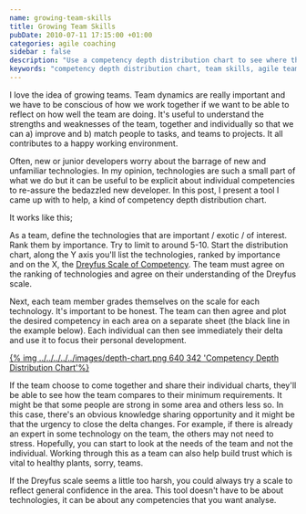 ```yaml
---
name: growing-team-skills
title: Growing Team Skills
pubDate: 2010-07-11 17:15:00 +01:00
categories: agile coaching
sidebar : false
description: "Use a competency depth distribution chart to see where the teams skills are and what may need development."
keywords: "competency depth distribution chart, team skills, agile teams, coaching, gap analysis, technical agile skills"
---
```


I love the idea of growing teams. Team dynamics are really important and we have to be conscious of how we work together if we want to be able to reflect on how well the team are doing. It's useful to understand the strengths and weaknesses of the team, together and individually so that we can a) improve and b) match people to tasks, and teams to projects. It all contributes to a happy working environment.
  
Often, new or junior developers worry about the barrage of new and unfamiliar technologies. In my opinion, technologies are such a small part of what we do but it can be useful to be explicit about individual competencies to re-assure the bedazzled new developer. In this post, I present a tool I came up with to help, a kind of competency depth distribution chart.

<!-- more -->

It works like this;
  
As a team, define the technologies that are important / exotic / of interest. Rank them by importance. Try to limit to around 5-10. Start the distribution chart, along the Y axis you'll list the technologies, ranked by importance and on the X, the [Dreyfus Scale of Competency](http://en.wikipedia.org/wiki/Dreyfus_model_of_skill_acquisition). The team must agree on the ranking of technologies and agree on their understanding of the Dreyfus scale.

Next, each team member grades themselves on the scale for each technology. It's important to be honest. The team can then agree and plot the desired competency in each area on a separate sheet (the black line in the example below). Each individual can then see immediately their delta and use it to focus their personal development.

[{% img ../../../../../images/depth-chart.png 640 342 'Competency Depth Distribution Chart'%}](../../../../../images/depth-chart.png)

If the team choose to come together and share their individual charts, they'll be able to see how the team compares to their minimum requirements. It might be that some people are strong in some area and others less so. In this case, there's an obvious knowledge sharing opportunity and it might be that the urgency to close the delta changes. For example, if there is already an expert in some technology on the team, the others may not need to stress. Hopefully, you can start to look at the needs of the team and not the individual. Working through this as a team can also help build trust which is vital to healthy plants, sorry, teams.

If the Dreyfus scale seems a little too harsh, you could always try a scale to reflect general confidence in the area. This tool doesn't have to be about technologies, it can be about any competencies that you want analyse.




